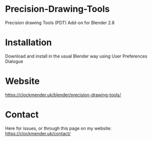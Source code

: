 # Precision-Drawing-Tools
Precision drawing Tools (PDT) Add-on for Blender 2.8

# Installation
Download and install in the usual Blender way using User Preferences Dialogue

# Website
https://clockmender.uk/blender/precision-drawing-tools/

# Contact
Here for issues, or through this page on my website:
https://clockmender.uk/contact/
